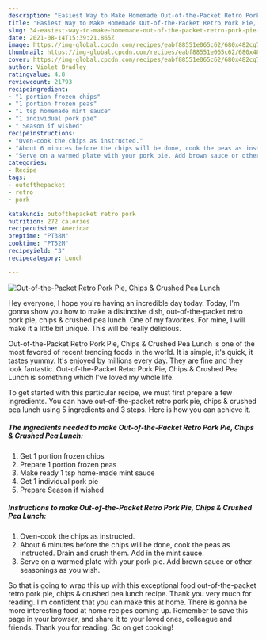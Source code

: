 ```yaml
---
description: "Easiest Way to Make Homemade Out-of-the-Packet Retro Pork Pie, Chips &amp;amp; Crushed Pea Lunch"
title: "Easiest Way to Make Homemade Out-of-the-Packet Retro Pork Pie, Chips &amp;amp; Crushed Pea Lunch"
slug: 34-easiest-way-to-make-homemade-out-of-the-packet-retro-pork-pie-chips-and-amp-crushed-pea-lunch
date: 2021-08-14T15:39:21.865Z
image: https://img-global.cpcdn.com/recipes/eabf88551e065c62/680x482cq70/out-of-the-packet-retro-pork-pie-chips-crushed-pea-lunch-recipe-main-photo.jpg
thumbnail: https://img-global.cpcdn.com/recipes/eabf88551e065c62/680x482cq70/out-of-the-packet-retro-pork-pie-chips-crushed-pea-lunch-recipe-main-photo.jpg
cover: https://img-global.cpcdn.com/recipes/eabf88551e065c62/680x482cq70/out-of-the-packet-retro-pork-pie-chips-crushed-pea-lunch-recipe-main-photo.jpg
author: Violet Bradley
ratingvalue: 4.8
reviewcount: 21793
recipeingredient:
- "1 portion frozen chips"
- "1 portion frozen peas"
- "1 tsp homemade mint sauce"
- "1 individual pork pie"
- " Season if wished"
recipeinstructions:
- "Oven-cook the chips as instructed."
- "About 6 minutes before the chips will be done, cook the peas as instructed. Drain and crush them. Add in the mint sauce."
- "Serve on a warmed plate with your pork pie. Add brown sauce or other seasonings as you wish."
categories:
- Recipe
tags:
- outofthepacket
- retro
- pork

katakunci: outofthepacket retro pork 
nutrition: 272 calories
recipecuisine: American
preptime: "PT38M"
cooktime: "PT52M"
recipeyield: "3"
recipecategory: Lunch

---
```



![Out-of-the-Packet Retro Pork Pie, Chips &amp; Crushed Pea Lunch](https://img-global.cpcdn.com/recipes/eabf88551e065c62/680x482cq70/out-of-the-packet-retro-pork-pie-chips-crushed-pea-lunch-recipe-main-photo.jpg)

Hey everyone, I hope you're having an incredible day today. Today, I'm gonna show you how to make a distinctive dish, out-of-the-packet retro pork pie, chips &amp; crushed pea lunch. One of my favorites. For mine, I will make it a little bit unique. This will be really delicious.

Out-of-the-Packet Retro Pork Pie, Chips &amp; Crushed Pea Lunch is one of the most favored of recent trending foods in the world. It is simple, it's quick, it tastes yummy. It's enjoyed by millions every day. They are fine and they look fantastic. Out-of-the-Packet Retro Pork Pie, Chips &amp; Crushed Pea Lunch is something which I've loved my whole life.




To get started with this particular recipe, we must first prepare a few ingredients. You can have out-of-the-packet retro pork pie, chips &amp; crushed pea lunch using 5 ingredients and 3 steps. Here is how you can achieve it.

<!--inarticleads1-->

##### The ingredients needed to make Out-of-the-Packet Retro Pork Pie, Chips &amp; Crushed Pea Lunch:

1. Get 1 portion frozen chips
1. Prepare 1 portion frozen peas
1. Make ready 1 tsp home-made mint sauce
1. Get 1 individual pork pie
1. Prepare  Season if wished




<!--inarticleads2-->

##### Instructions to make Out-of-the-Packet Retro Pork Pie, Chips &amp; Crushed Pea Lunch:

1. Oven-cook the chips as instructed.
1. About 6 minutes before the chips will be done, cook the peas as instructed. Drain and crush them. Add in the mint sauce.
1. Serve on a warmed plate with your pork pie. Add brown sauce or other seasonings as you wish.




So that is going to wrap this up with this exceptional food out-of-the-packet retro pork pie, chips &amp; crushed pea lunch recipe. Thank you very much for reading. I'm confident that you can make this at home. There is gonna be more interesting food at home recipes coming up. Remember to save this page in your browser, and share it to your loved ones, colleague and friends. Thank you for reading. Go on get cooking!

